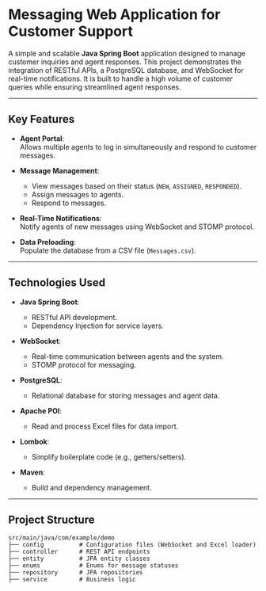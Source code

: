 # Messaging Web Application for Customer Support

A simple and scalable **Java Spring Boot** application designed to manage customer inquiries and agent responses. This project demonstrates the integration of RESTful APIs, a PostgreSQL database, and WebSocket for real-time notifications. It is built to handle a high volume of customer queries while ensuring streamlined agent responses.

---

## Key Features

- **Agent Portal**:  
  Allows multiple agents to log in simultaneously and respond to customer messages.
  
- **Message Management**:
  - View messages based on their status (`NEW`, `ASSIGNED`, `RESPONDED`).
  - Assign messages to agents.
  - Respond to messages.
  
- **Real-Time Notifications**:  
  Notify agents of new messages using WebSocket and STOMP protocol.

- **Data Preloading**:  
  Populate the database from a CSV file (`Messages.csv`).

---

## Technologies Used

- **Java Spring Boot**:
  - RESTful API development.
  - Dependency Injection for service layers.
  
- **WebSocket**:
  - Real-time communication between agents and the system.
  - STOMP protocol for messaging.
  
- **PostgreSQL**:
  - Relational database for storing messages and agent data.
  
- **Apache POI**:
  - Read and process Excel files for data import.
  
- **Lombok**:
  - Simplify boilerplate code (e.g., getters/setters).
  
- **Maven**:
  - Build and dependency management.

---

## Project Structure

```plaintext
src/main/java/com/example/demo
├── config          # Configuration files (WebSocket and Excel loader)
├── controller      # REST API endpoints
├── entity          # JPA entity classes
├── enums           # Enums for message statuses
├── repository      # JPA repositories
├── service         # Business logic
